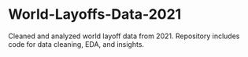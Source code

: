 # World-Layoffs-Data-2021
Cleaned and analyzed world layoff data from 2021. Repository includes code for data cleaning, EDA, and insights.
